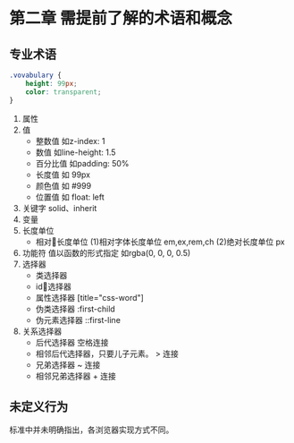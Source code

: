 # 第二章 需提前了解的术语和概念

## 专业术语

```css
.vovabulary {
    height: 99px;
    color: transparent;
}
```

1. 属性
2. 值
    - 整数值 如z-index: 1
    - 数值 如line-height: 1.5
    - 百分比值 如padding: 50%
    - 长度值 如 99px
    - 颜色值 如 #999
    - 位置值 如 float: left
3. 关键字
    solid、inherit
4. 变量
5. 长度单位
    - 相对长度单位
        (1)相对字体长度单位 em,ex,rem,ch
        (2)绝对长度单位 px
6. 功能符
    值以函数的形式指定 如rgba(0, 0, 0, 0.5)
7. 选择器
    - 类选择器
    - id选择器
    - 属性选择器 [title="css-word"]
    - 伪类选择器 :first-child
    - 伪元素选择器 ::first-line
8. 关系选择器
    - 后代选择器 空格连接
    - 相邻后代选择器，只要儿子元素。 > 连接
    - 兄弟选择器 ~ 连接
    - 相邻兄弟选择器 + 连接

## 未定义行为

标准中并未明确指出，各浏览器实现方式不同。
    